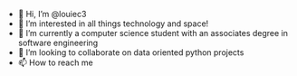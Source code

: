 - 👋 Hi, I’m @louiec3
- 👀 I’m interested in all things technology and space!
- 🌱 I’m currently a computer science student with an associates degree in software engineering
- 💞️ I’m looking to collaborate on data oriented python projects
- 📫 How to reach me 

<!---
louiec3/louiec3 is a ✨ special ✨ repository because its `README.md` (this file) appears on your GitHub profile.
You can click the Preview link to take a look at your changes.
--->

